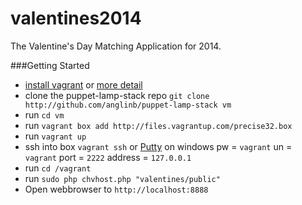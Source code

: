 valentines2014
==============

The Valentine's Day Matching Application for 2014. 

###Getting Started


    
  - [install vagrant](http://www.vagrantup.com/) or [more detail](http://briananglin.me/2013/11/lets-install-vagrant/)
  - clone the puppet-lamp-stack repo `git clone http://github.com/anglinb/puppet-lamp-stack vm`
  - run `cd vm`
  - run `vagrant box add http://files.vagrantup.com/precise32.box`
  - run `vagrant up`
  - ssh into box `vagrant ssh` or [Putty](http://www.chiark.greenend.org.uk/~sgtatham/putty/download.html) on windows pw = `vagrant` un = `vagrant` port = `2222` address = `127.0.0.1`
  - run `cd /vagrant`
  - run `sudo php chvhost.php "valentines/public"`
  - Open webbrowser to `http://localhost:8888`
